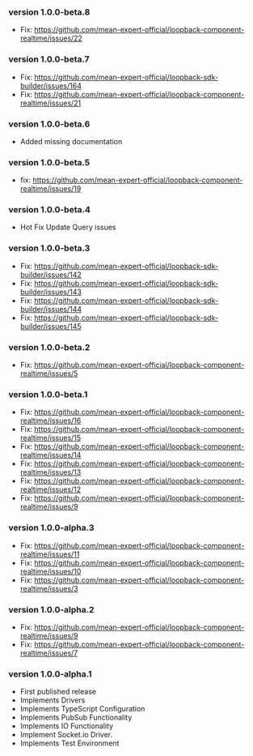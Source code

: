 

### version 1.0.0-beta.8

- Fix: https://github.com/mean-expert-official/loopback-component-realtime/issues/22

### version 1.0.0-beta.7

- Fix: https://github.com/mean-expert-official/loopback-sdk-builder/issues/164
- Fix: https://github.com/mean-expert-official/loopback-component-realtime/issues/21

### version 1.0.0-beta.6

- Added missing documentation

### version 1.0.0-beta.5

- fix: https://github.com/mean-expert-official/loopback-component-realtime/issues/19

### version 1.0.0-beta.4

- Hot Fix Update Query issues

### version 1.0.0-beta.3

- Fix: https://github.com/mean-expert-official/loopback-sdk-builder/issues/142
- Fix: https://github.com/mean-expert-official/loopback-sdk-builder/issues/143
- Fix: https://github.com/mean-expert-official/loopback-sdk-builder/issues/144
- Fix: https://github.com/mean-expert-official/loopback-sdk-builder/issues/145

### version 1.0.0-beta.2

- Fix: https://github.com/mean-expert-official/loopback-component-realtime/issues/5

### version 1.0.0-beta.1

- Fix: https://github.com/mean-expert-official/loopback-component-realtime/issues/16
- Fix: https://github.com/mean-expert-official/loopback-component-realtime/issues/15
- Fix: https://github.com/mean-expert-official/loopback-component-realtime/issues/14
- Fix: https://github.com/mean-expert-official/loopback-component-realtime/issues/13
- Fix: https://github.com/mean-expert-official/loopback-component-realtime/issues/12
- Fix: https://github.com/mean-expert-official/loopback-component-realtime/issues/9

### version 1.0.0-alpha.3

- Fix: https://github.com/mean-expert-official/loopback-component-realtime/issues/11
- Fix: https://github.com/mean-expert-official/loopback-component-realtime/issues/10
- Fix: https://github.com/mean-expert-official/loopback-component-realtime/issues/3

### version 1.0.0-alpha.2

- Fix: https://github.com/mean-expert-official/loopback-component-realtime/issues/9
- Fix: https://github.com/mean-expert-official/loopback-component-realtime/issues/7

### version 1.0.0-alpha.1

- First published release
- Implements Drivers
- Implements TypeScript Configuration
- Implements PubSub Functionality
- Implements IO Functionality
- Implement Socket.io Driver.
- Implements Test Environment